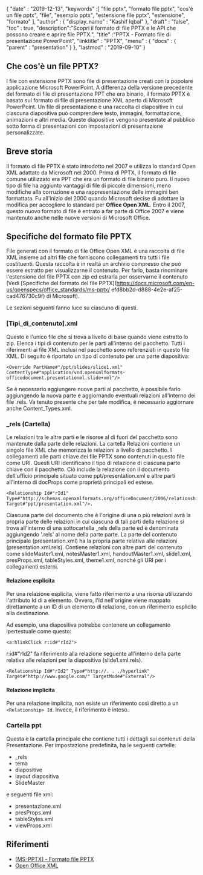 {
  "date" : "2019-12-13",
  "keywords" :[ "file pptx", "formato file pptx", "cos'è un file pptx", "file", "esempio pptx", "estensione file pptx", "estensione", "formato" ],
  "author" : {
    "display_name" : "Kashif Iqbal"
},
  "draft" : "false",
  "toc" : true,
  "description":"Scopri il formato di file PPTX e le API che possono creare e aprire file PPTX.",
  "title" :"PPTX - Formato file di presentazione PowerPoint",
  "linktitle" : "PPTX",
  "menu" : {
    "docs" : {
      "parent" : "presentation"
}
},
  "lastmod" : "2019-09-10"
}

## Che cos'è un file PPTX?

I file con estensione PPTX sono file di presentazione creati con la popolare applicazione Microsoft PowerPoint. A differenza della versione precedente del formato di file di presentazione PPT che era binario, il formato PPTX è basato sul formato di file di presentazione XML aperto di Microsoft PowerPoint. Un file di presentazione è una raccolta di diapositive in cui ciascuna diapositiva può comprendere testo, immagini, formattazione, animazioni e altri media. Queste diapositive vengono presentate al pubblico sotto forma di presentazioni con impostazioni di presentazione personalizzate.

## Breve storia

Il formato di file PPTX è stato introdotto nel 2007 e utilizza lo standard Open XML adattato da Microsoft nel 2000. Prima di PPTX, il formato di file comune utilizzato era PPT che era un formato di file binario puro. Il nuovo tipo di file ha aggiunto vantaggi di file di piccole dimensioni, meno modifiche alla corruzione e una rappresentazione delle immagini ben formattata. Fu all'inizio del 2000 quando Microsoft decise di adottare la modifica per accogliere lo standard per **Office Open XML**. Entro il 2007, questo nuovo formato di file è entrato a far parte di Office 2007 e viene mantenuto anche nelle nuove versioni di Microsoft Office.

## Specifiche del formato file PPTX

File generati con il formato di file Office Open XML è una raccolta di file XML insieme ad altri file che forniscono collegamenti tra tutti i file costituenti. Questa raccolta è in realtà un archivio compresso che può essere estratto per visualizzarne il contenuto. Per farlo, basta rinominare l'estensione del file PPTX con zip ed estrarla per osservarne il contenuto (Vedi [Specifiche del formato del file PPTX](https://docs.microsoft.com/en-us/openspecs/office_standards/ms-pptx/ efd8bb2d-d888-4e2e-af25-cad476730c9f) di Microsoft).

Le sezioni seguenti fanno luce su ciascuno di questi.

### [Tipi_di_contenuto].xml

Questo è l'unico file che si trova a livello di base quando viene estratto lo zip. Elenca i tipi di contenuto per le parti all'interno del pacchetto. Tutti i riferimenti ai file XML inclusi nel pacchetto sono referenziati in questo file XML. Di seguito è riportato un tipo di contenuto per una parte diapositiva:

```
<Override PartName#"/ppt/slides/slide1.xml" ContentType#"application/vnd.openxmlformats-officedocument.presentationml.slide+xml"/>
```

Se è necessario aggiungere nuove parti al pacchetto, è possibile farlo aggiungendo la nuova parte e aggiornando eventuali relazioni all'interno dei file .rels. Va tenuto presente che per tale modifica, è necessario aggiornare anche Content_Types.xml.

### \_rels (Cartella) ###

Le relazioni tra le altre parti e le risorse al di fuori del pacchetto sono mantenute dalla parte delle relazioni. La cartella Relazioni contiene un singolo file XML che memorizza le relazioni a livello di pacchetto. I collegamenti alle parti chiave dei file PPTX sono contenuti in questo file come URI. Questi URI identificano il tipo di relazione di ciascuna parte chiave con il pacchetto. Ciò include la relazione con il documento dell'ufficio principale situato come ppt/presentation.xml e altre parti all'interno di docProps come proprietà principali ed estese.

```
<Relationship Id#"rId1" Type#"http://schemas.openxmlformats.org/officeDocument/2006/relationships/officeDocument" Target#"ppt/presentation.xml"/>.
```

Ciascuna parte del documento che è l'origine di una o più relazioni avrà la propria parte delle relazioni in cui ciascuna di tali parti della relazione si trova all'interno di una sottocartella \_rels della parte ed è denominata aggiungendo '.rels' al nome della parte parte. La parte del contenuto principale (presentation.xml) ha la propria parte relativa alle relazioni (presentation.xml.rels). Contiene relazioni con altre parti del contenuto come slideMaster1.xml, notesMaster1.xml, handoutMaster1.xml, slide1.xml, presProps.xml, tableStyles.xml, theme1.xml, nonché gli URI per i collegamenti esterni.

#### Relazione esplicita ####

Per una relazione esplicita, viene fatto riferimento a una risorsa utilizzando l'attributo Id di a<Relationship> elemento. Ovvero, l'Id nell'origine viene mappato direttamente a un ID di un elemento di relazione, con un riferimento esplicito alla destinazione.

Ad esempio, una diapositiva potrebbe contenere un collegamento ipertestuale come questo:

```
<a:hlinkClick r:id#"rId2">
```

r:id#"rId2" fa riferimento alla relazione seguente all'interno della parte relativa alle relazioni per la diapositiva (slide1.xml.rels).

```
<Relationship Id#"rId2" Type#"http://. . ./hyperlink" Target#"http://www.google.com/" TargetMode#"External"/>
```

#### Relazione implicita ####

Per una relazione implicita, non esiste un riferimento così diretto a un `<Relationship> Id`. Invece, il riferimento è inteso.

### Cartella ppt ###

Questa è la cartella principale che contiene tutti i dettagli sui contenuti della Presentazione. Per impostazione predefinita, ha le seguenti cartelle:

* \_rels
* tema
* diapositive
* layout diapositiva
* SlideMaster

e seguenti file xml:

* presentazione.xml
* presProps.xml
* tableStyles.xml
* viewProps.xml

## Riferimenti ##

* [[MS-PPTX] - Formato file PPTX](https://docs.microsoft.com/en-us/openspecs/office_standards/ms-pptx/efd8bb2d-d888-4e2e-af25-cad476730c9f)
* [Open Office XML](http://officeopenxml.com/anatomyofOOXML-pptx.php)

